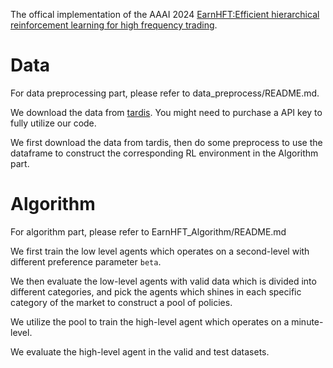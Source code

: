 The offical implementation of the AAAI 2024 [EarnHFT:Efficient hierarchical reinforcement learning for high frequency trading](https://arxiv.org/pdf/2309.12891.pdf).

# Data
For data preprocessing part, please refer to data_preprocess/README.md.

We download the data from [tardis](https://tardis.dev/). You might need to purchase a API key to fully utilize our code.

We first download the data from tardis, then do some preprocess to use the dataframe to construct the corresponding RL environment in the Algorithm part.

# Algorithm
For algorithm part, please refer to EarnHFT_Algorithm/README.md

We first train the low level agents which operates on a second-level with different preference parameter `beta`.

We then evaluate the low-level agents with valid data which is divided into different categories, and pick the agents which shines in each specific category of the market to construct a pool of policies.

We utilize the pool to train the high-level agent which operates on a minute-level.

We evaluate the high-level agent in the valid and test datasets.